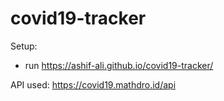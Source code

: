 # covid19-tracker

Setup:
- run https://ashif-ali.github.io/covid19-tracker/

API used: https://covid19.mathdro.id/api

